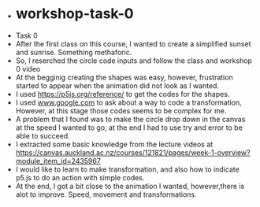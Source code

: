 - # workshop-task-0
- Task 0
- After the first class on this course, I wanted to create a simplified sunset and sunrise. Something methaforic.
- So, I reserched the circle code inputs and follow the class and workshop 0 video
- At the begginig creating the shapes was easy, however, frustration started to appear when the animation did not look as I wanted.
- I used https://p5js.org/reference/ to get the codes for the shapes.
- I used www.google.com to ask about a way to code a transformation, However, at this stage those codes seems to be complex for me.
- A problem that I found was to make the circle drop down in the canvas at the speed I wanted to go, at the end I had to use try and error to be able to succeed.
- I extracted some basic knowledge from the lecture videos at https://canvas.auckland.ac.nz/courses/121821/pages/week-1-overview?module_item_id=2435967
- I would like to learn to make transformation, and also how to indicate p5.js to do an action with simple codes.
- At the end, I got a bit close to the animation I wanted, however,there is alot to improve. Speed, movement and transformations. 
